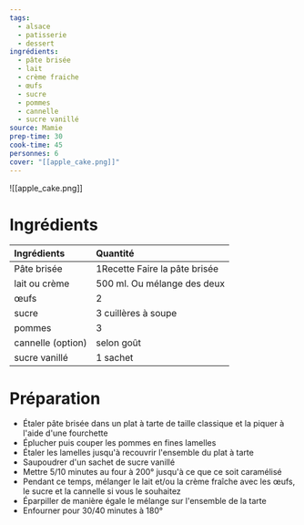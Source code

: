 ```yaml
---
tags:
  - alsace
  - patisserie
  - dessert
ingrédients:
  - pâte brisée
  - lait
  - crème fraiche
  - œufs
  - sucre
  - pommes
  - cannelle
  - sucre vanillé
source: Mamie
prep-time: 30
cook-time: 45
personnes: 6
cover: "[[apple_cake.png]]"
---
```

![[apple_cake.png]]
# Ingrédients
| **Ingrédients** | **Quantité** |
| :--- | :--- |
| Pâte brisée | 1Recette Faire la pâte brisée |
| lait ou crème | 500 ml. Ou mélange des deux |
| œufs | 2 |
| sucre | 3 cuillères à soupe |
| pommes | 3 |
| cannelle (option) | selon goût |
| sucre vanillé | 1 sachet |

# Préparation
- Étaler pâte brisée dans un plat à tarte de taille classique et la piquer à l'aide d'une fourchette 
- Éplucher puis couper les pommes en fines lamelles 
- Étaler les lamelles jusqu'à recouvrir l'ensemble du plat à tarte 
- Saupoudrer d'un sachet de sucre vanillé 
- Mettre 5/10 minutes au four à 200° jusqu'à ce que ce soit caramélisé 
- Pendant ce temps, mélanger le lait et/ou la crème fraîche avec les œufs, le sucre et la cannelle si vous le souhaitez 
- Éparpiller de manière égale le mélange sur l'ensemble de la tarte 
- Enfourner pour 30/40 minutes à 180°
